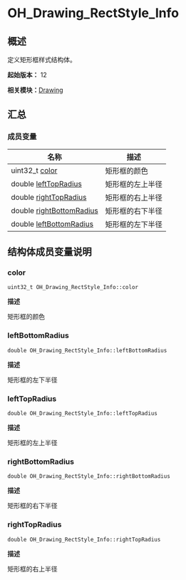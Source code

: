 # OH_Drawing_RectStyle_Info


## 概述

定义矩形框样式结构体。

**起始版本：** 12

**相关模块：**[Drawing](_drawing.md)


## 汇总


### 成员变量

| 名称 | 描述 | 
| -------- | -------- |
| uint32_t [color](#color) | 矩形框的颜色  | 
| double [leftTopRadius](#lefttopradius) | 矩形框的左上半径  | 
| double [rightTopRadius](#righttopradius) | 矩形框的右上半径  | 
| double [rightBottomRadius](#rightbottomradius) | 矩形框的右下半径  | 
| double [leftBottomRadius](#leftbottomradius) | 矩形框的左下半径  | 


## 结构体成员变量说明


### color

```
uint32_t OH_Drawing_RectStyle_Info::color
```
**描述**

矩形框的颜色


### leftBottomRadius

```
double OH_Drawing_RectStyle_Info::leftBottomRadius
```
**描述**

矩形框的左下半径


### leftTopRadius

```
double OH_Drawing_RectStyle_Info::leftTopRadius
```
**描述**

矩形框的左上半径


### rightBottomRadius

```
double OH_Drawing_RectStyle_Info::rightBottomRadius
```
**描述**

矩形框的右下半径


### rightTopRadius

```
double OH_Drawing_RectStyle_Info::rightTopRadius
```
**描述**

矩形框的右上半径
